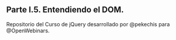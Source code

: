 ## Parte I.5. Entendiendo el DOM.

Repositorio del Curso de jQuery desarrollado por @pekechis para @OpenWebinars.
